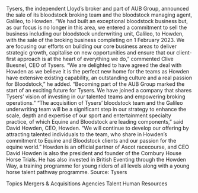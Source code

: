 Tysers, the independent Lloyd’s broker and part of AUB Group, announced the sale of its bloodstock broking team and the bloodstock managing agent, Galileo, to Howden.
“We had built an exceptional bloodstock business but, as our focus is no longer in this area, we entered a commitment to sell the business including our bloodstock underwriting unit, Galileo, to Howden, with the sale of the broking business completing on 1 February 2023. We are focusing our efforts on building our core business areas to deliver strategic growth, capitalise on new opportunities and ensure that our client-first approach is at the heart of everything we do,” commented Clive Buesnel, CEO of Tysers.
“We are delighted to have agreed the deal with Howden as we believe it is the perfect new home for the teams as Howden have extensive existing capability, an outstanding culture and a real passion for Bloodstock,” he added. “Becoming part of the AUB Group marked the start of an exciting future for Tysers. We have joined a company that shares Tysers’ vision of investing in our talented teams and empowering broking operations.”
“The acquisition of Tysers’ bloodstock team and the Galileo underwriting team will be a significant step in our strategy to enhance the scale, depth and expertise of our sport and entertainment specialty practice, of which Equine and Bloodstock are leading components,” said David Howden, CEO, Howden. “We will continue to develop our offering by attracting talented individuals to the team, who share in Howden’s commitment to Equine and Bloodstock clients and our passion for the equine world.”
Howden is an official partner of Ascot racecourse, and CEO David Howden is also the president and founder of the Cornbury House Horse Trials. He has also invested in British Eventing through the Howden Way, a training programme for young riders of all levels along with a young horse talent pathway programme.
Source: Tysers

Topics
Mergers & Acquisitions
Agencies
Talent
Human Resources
